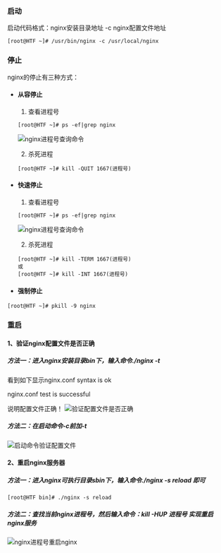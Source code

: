 ### 启动
启动代码格式：nginx安装目录地址 -c nginx配置文件地址
```
[root@HTF ~]# /usr/bin/nginx -c /usr/local/nginx
```
### 停止
nginx的停止有三种方式：
- #### 从容停止
    1. 查看进程号
    ```
    [root@HTF ~]# ps -ef|grep nginx
    ```
    ![nginx进程号查询命令](B6B6E7F067AF4A17A43B8263FC81E172)
    
    2. 杀死进程
    ```
    [root@HTF ~]# kill -QUIT 1667(进程号)
    ```
- #### 快速停止
    1. 查看进程号
    ```
    [root@HTF ~]# ps -ef|grep nginx
    ```
    ![nginx进程号查询命令](B6B6E7F067AF4A17A43B8263FC81E172)
    
    2. 杀死进程
    ```
    [root@HTF ~]# kill -TERM 1667(进程号)
    或
    [root@HTF ~]# kill -INT 1667(进程号)
    ```
- #### 强制停止
```
[root@HTF ~]# pkill -9 nginx
```

### 重启

#### 1、验证nginx配置文件是否正确
##### 方法一：进入nginx安装目录bin下，输入命令./nginx -t
看到如下显示nginx.conf syntax is ok

nginx.conf test is successful

说明配置文件正确！
![验证配置文件是否正确](CFECF3B69F2D46AA8393B124FE536724)

##### 方法二：在启动命令-c前加-t

![启动命令验证配置文件](666C4040CE8B4619B7C74C320817AC16)

#### 2、重启nginx服务器
##### 方法一：进入nginx可执行目录sbin下，输入命令./nginx -s reload 即可
```
[root@HTF bin]# ./nginx -s reload
```

##### 方法二：查找当前nginx进程号，然后输入命令：kill -HUP 进程号 实现重启nginx服务

![nginx进程号重启nginx](BF295B9249CC41158053F6C63AF11400)